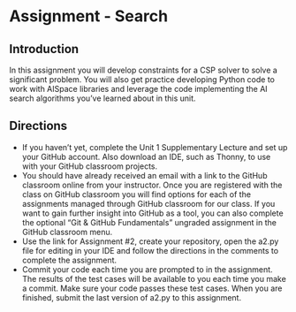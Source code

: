 # Assignment - Search

## Introduction

In this assignment you will develop constraints for a CSP solver to solve a significant problem. You will also get practice developing Python code to work with AISpace libraries and leverage the code implementing the AI search algorithms you’ve learned about in this unit. 

## Directions

- If you haven’t yet, complete the Unit 1 Supplementary Lecture and set up your GitHub account. Also download an IDE, such as Thonny, to use with your GitHub classroom projects.
- You should have already received an email with a link to the GitHub classroom online from your instructor. Once you are registered with the class on GitHub classroom you will find options for each of the assignments managed through GitHub classroom for our class. If you want to gain further insight into GitHub as a tool, you can also complete the optional “Git & GitHub Fundamentals” ungraded assignment in the GitHub classroom menu.
- Use the link for Assignment #2, create your repository, open the a2.py file for editing in your IDE and follow the directions in the comments to complete the assignment. 
- Commit your code each time you are prompted to in the assignment. The results of the test cases will be available to you each time you make a commit. Make sure your code passes these test cases. When you are finished, submit the last version of a2.py to this assignment.


